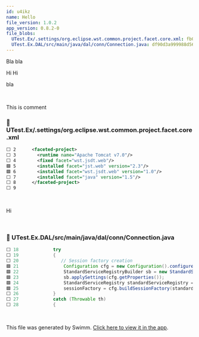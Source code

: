 ```yaml
---
id: u4ikz
name: Hello
file_version: 1.0.2
app_version: 0.8.2-0
file_blobs:
  UTest.Ex/.settings/org.eclipse.wst.common.project.facet.core.xml: fb0be745ec873ebd864b212671e342aab60288fe
  UTest.Ex.DAL/src/main/java/dal/conn/Connection.java: df90d3a999988d56635aea35d779f74c51dd0e82
---
```


Bla bla

Hi Hi

bla

<br/>

This is comment
<!-- NOTE-swimm-snippet: the lines below link your snippet to Swimm -->
### 📄 UTest.Ex/.settings/org.eclipse.wst.common.project.facet.core.xml
<!-- collapsed -->

```xml
⬜ 2      <faceted-project>
⬜ 3        <runtime name="Apache Tomcat v7.0"/>
⬜ 4        <fixed facet="wst.jsdt.web"/>
🟩 5        <installed facet="jst.web" version="2.3"/>
🟩 6        <installed facet="wst.jsdt.web" version="1.0"/>
⬜ 7        <installed facet="java" version="1.5"/>
⬜ 8      </faceted-project>
⬜ 9      
```

<br/>

Hi

<br/>

<!-- NOTE-swimm-snippet: the lines below link your snippet to Swimm -->
### 📄 UTest.Ex.DAL/src/main/java/dal/conn/Connection.java
```java
⬜ 18             try 
⬜ 19             {
⬜ 20             	// Session factory creation
🟩 21                 Configuration cfg = new Configuration().configure("hibernate.cfg.xml");         
🟩 22                 StandardServiceRegistryBuilder sb = new StandardServiceRegistryBuilder();
🟩 23                 sb.applySettings(cfg.getProperties());
🟩 24                 StandardServiceRegistry standardServiceRegistry = sb.build();                   
🟩 25                 sessionFactory = cfg.buildSessionFactory(standardServiceRegistry);              
⬜ 26             } 
⬜ 27             catch (Throwable th) 
⬜ 28             {
```

<br/>

This file was generated by Swimm. [Click here to view it in the app](https://swimm-web-app.web.app/repos/ls4DA2fLasmQuEbT4ipw/docs/u4ikz).
